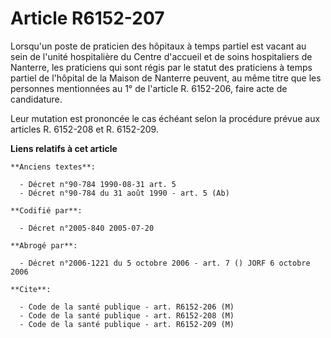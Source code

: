 # Article R6152-207

Lorsqu'un poste de praticien des hôpitaux à temps partiel est vacant au sein de l'unité hospitalière du Centre d'accueil et
de soins hospitaliers de Nanterre, les praticiens qui sont régis par le statut des praticiens à temps partiel de l'hôpital de
la Maison de Nanterre peuvent, au même titre que les personnes mentionnées au 1° de l'article R. 6152-206, faire acte de
candidature.

Leur mutation est prononcée le cas échéant selon la procédure prévue aux articles R. 6152-208 et R. 6152-209.

**Liens relatifs à cet article**

	**Anciens textes**:

	  - Décret n°90-784 1990-08-31 art. 5
	  - Décret n°90-784 du 31 août 1990 - art. 5 (Ab)

	**Codifié par**:

	  - Décret n°2005-840 2005-07-20

	**Abrogé par**:

	  - Décret n°2006-1221 du 5 octobre 2006 - art. 7 () JORF 6 octobre 2006

	**Cite**:

	  - Code de la santé publique - art. R6152-206 (M)
	  - Code de la santé publique - art. R6152-208 (M)
	  - Code de la santé publique - art. R6152-209 (M)
